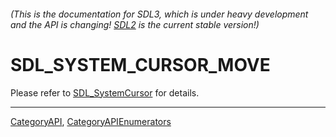 ###### (This is the documentation for SDL3, which is under heavy development and the API is changing! [SDL2](https://wiki.libsdl.org/SDL2/) is the current stable version!)
# SDL_SYSTEM_CURSOR_MOVE

Please refer to [SDL_SystemCursor](SDL_SystemCursor) for details.

----
[CategoryAPI](CategoryAPI), [CategoryAPIEnumerators](CategoryAPIEnumerators)

